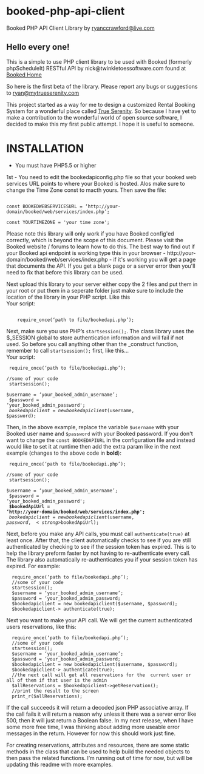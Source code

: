 # booked-php-api-client
Booked PHP API Client Library
by ryanccrawford@live.com

<h2>Hello every one!</h2>

<p>This is a simple to use PHP client library to be used with Booked (formerly phpScheduleIt) RESTful API by nick@twinkletoessoftware.com found at <a href='http://sourceforge.net/projects/phpscheduleit'>Booked Home</a></p>
<p>So here is the first beta of the library. Please report any bugs or suggestions to <a href="mailto:ryan@mytrueserenity.com">ryan@mytrueserenity.com</a></p>
<p>This project started as a way for me to design a customized Rental Booking System for a wonderful place called <a href='https://mytrueserenity.com'>True Serenity</a>. So because I have yet to make a contribution to the wonderful world of open source software, I decided to make this my first public attempt. I hope it is useful to someone.</p>
<h1>INSTALLATION</h1>
<ul><li>You must have PHP5.5 or higher</li></ul>
<p>1st - You need to edit the bookedapiconfig.php file
so that your booked web services URL points to where your Booked is hosted. Alos make sure to change the Time Zone const to macth yours. Then save the file:</p> 
<p>
<code>
const BOOKEDWEBSERVICESURL = ‘http://your-domain/booked/web/services/index.php’;
</code>
<code>
const YOURTIMEZONE = 'your time zone';
</code>
</p>
<p>Please note this library will only work if you have Booked config'ed correctly, which is beyond the scope of this document. Please visit the Booked website / forums to learn how to do this. The best way to find out if your Booked api endpoint is working type this in your browser - http://your-domain/booked/web/services/index.php - if it's working you will get a page that documents the API. If you get a blank page or a server error then you'll need to fix that before this library can be used.</p>

<p>Next upload this library to your server either copy the 2 files and put them in your root or put them in a seperate folder just make sure to include the location of the library in your PHP script. Like this
<br>
Your script:</p>
<p>
<code>
	require_once(‘path to file/bookedapi.php’);
</code>
</p>
<p>Next, make sure you use PHP’s <code>startsession();</code>. The class library uses the $_SESSION global to store authentication information and will fail if not used. So before you call anything other than the _construct function, remember to call <code>startsession();</code> first, like this…
<br>
Your script:</p>

<code>	require_once(‘path to file/bookedapi.php’);</code><br>
<code>	//some of your code</code><br>
<code>	startsession();</code><br>
<code>	$username = ‘your_booked_admin_username’;</code><br>
<code>	$password = ‘your_booked_admin_password';</code><br>
<code>	$bookedapiclient = new bookedapiclient($username, $password);</code><br>


<p>Then, in the above example, replace the variable <code>$username</code> with your Booked user name and <code>$password</code> with your Booked password. If you don't want to change the <code>const BOOKEDAPIURL</code> in the configuration file and instead would like to set it at runtime then add the extra param like in the next example (changes to the above code in <strong>bold</strong>):</p>

<code>	require_once(‘path to file/bookedapi.php’);</code><br>
<code>	//some of your code</code><br>
<code>	startsession();</code><br>
<code>	$username = ‘your_booked_admin_username’;</code><br>
<code>	$password = ‘your_booked_admin_password';</code><br>
<strong><code>	$bookedApiUrl = ‘http://your-domain/booked/web/services/index.php';</code></strong><br>
<code>	$bookedapiclient = new bookedapiclient($username, $password, <strong>$bookedApiUrl</strong>);</code><br>

<p>Next, before you make any API calls, you must call <code>authenticate(true)</code> at least once. After that, the client automatically checks to see if you are still authenticated by checking to see if the session token has expired. This is to help the library preform faster by not having to re-authenticate every call. The library also automatically re-authenticates you if your session token has expired. For example:</p>
<code>	require_once(‘path to file/bookedapi.php’);</code><br>
<code>	//some of your code</code><br>
<code>	startsession();</code><br>
<code>	$username = ‘your_booked_admin_username’;</code><br>
<code>	$password = ‘your_booked_admin_password;</code><br>
<code>	$bookedapiclient = new bookedapiclient($username, $password);</code><br>
<code>	$bookedapiclient-> authenticate(true);</code><br>

<p>Next you want to make your API call. We will get the current authenticated users reservations, like this:</p>
<code>	require_once(‘path to file/bookedapi.php’);</code><br>
<code>	//some of your code</code><br>
<code>	startsession();</code><br>
<code>	$username = ‘your_booked_admin_username’;</code><br>
<code>	$password = ‘your_booked_admin_password;</code><br>
<code>	$bookedapiclient = new bookedapiclient($username, $password);</code><br>
<code>	$bookedapiclient-> authenticate(true);</code><br>
<code>	//the next call will get all reservations for the  current user or all of them if that user is the admin</code><br>
<code>	$allReservations = $bookedapiclient->getReservation();</code><br>
<code>	//print the result to the screen</code><br>
<code>	print_r($allReservations);</code><br>

<p>If the call succeeds it will return a decoded json PHP associative array. If the call fails it will return a reason why unless it there was a server error like 500, then it will just return a Boolean false. In my next release, when I have some more free time, I was thinking about adding more useable error messages in the return. However for now this should work just fine.</p>  
<p>For creating reservations, attributes and resources, there are some static methods in the class that can be used to help build the needed objects to then pass the related functions. I’m running out of time for now, but will be updating this readme with more examples.</p>

